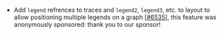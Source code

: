  - Add `legend` refrences to traces and `legend2`, `legend3`, etc. to layout
   to allow positioning multiple legends on a graph [[#6535](https://github.com/plotly/plotly.js/pull/6535)],
   this feature was anonymously sponsored: thank you to our sponsor!
